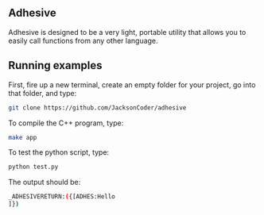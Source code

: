 Adhesive
----------------
Adhesive is designed to be a very light, portable utility that allows you to easily call functions from any other language.

Running examples
---------------
First, fire up a new terminal, create an empty folder for your project, go into that folder, and type:

```bash
git clone https://github.com/JacksonCoder/adhesive
```

To compile the C++ program, type:
```bash
make app
```
To test the python script, type:
```bash
python test.py
```

The output should be:
```bash
_ADHESIVERETURN:({[ADHES:Hello
]})
```